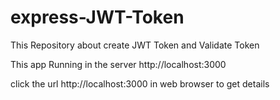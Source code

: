 # express-JWT-Token

This Repository about create JWT Token and Validate Token


This app Running in the server http://localhost:3000

click the url http://localhost:3000 in web browser to get details
